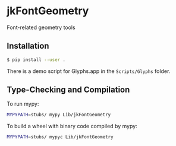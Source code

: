 # jkFontGeometry

Font-related geometry tools

## Installation

```bash
$ pip install --user .
```

There is a demo script for Glyphs.app in the `Scripts/Glyphs` folder.

## Type-Checking and Compilation

To run mypy:

```bash
MYPYPATH=stubs/ mypy Lib/jkFontGeometry
```

To build a wheel with binary code compiled by mypy:

```bash
MYPYPATH=stubs/ mypyc Lib/jkFontGeometry
```